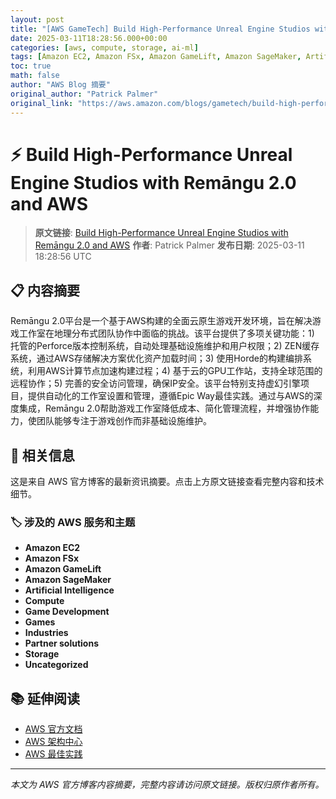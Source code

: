 ```yaml
---
layout: post
title: "[AWS GameTech] Build High-Performance Unreal Engine Studios with Remāngu 2.0 and AWS"
date: 2025-03-11T18:28:56.000+00:00
categories: [aws, compute, storage, ai-ml]
tags: [Amazon EC2, Amazon FSx, Amazon GameLift, Amazon SageMaker, Artificial Intelligence, Compute, Game Development, Games, Industries, Partner solutions, Storage, Uncategorized]
toc: true
math: false
author: "AWS Blog 摘要"
original_author: "Patrick Palmer"
original_link: "https://aws.amazon.com/blogs/gametech/build-high-performance-unreal-engine-studios-with-remangu-2-0-and-aws/"
---
```


# ⚡ Build High-Performance Unreal Engine Studios with Remāngu 2.0 and AWS

> **原文链接**: [Build High-Performance Unreal Engine Studios with Remāngu 2.0 and AWS](https://aws.amazon.com/blogs/gametech/build-high-performance-unreal-engine-studios-with-remangu-2-0-and-aws/)
> **作者**: Patrick Palmer
> **发布日期**: 2025-03-11 18:28:56 UTC

## 📋 内容摘要

Remāngu 2.0平台是一个基于AWS构建的全面云原生游戏开发环境，旨在解决游戏工作室在地理分布式团队协作中面临的挑战。该平台提供了多项关键功能：1) 托管的Perforce版本控制系统，自动处理基础设施维护和用户权限；2) ZEN缓存系统，通过AWS存储解决方案优化资产加载时间；3) 使用Horde的构建编排系统，利用AWS计算节点加速构建过程；4) 基于云的GPU工作站，支持全球范围的远程协作；5) 完善的安全访问管理，确保IP安全。该平台特别支持虚幻引擎项目，提供自动化的工作室设置和管理，遵循Epic Way最佳实践。通过与AWS的深度集成，Remāngu 2.0帮助游戏工作室降低成本、简化管理流程，并增强协作能力，使团队能够专注于游戏创作而非基础设施维护。

## 🔗 相关信息

这是来自 AWS 官方博客的最新资讯摘要。点击上方原文链接查看完整内容和技术细节。

### 🏷️ 涉及的 AWS 服务和主题

- **Amazon EC2**
- **Amazon FSx**
- **Amazon GameLift**
- **Amazon SageMaker**
- **Artificial Intelligence**
- **Compute**
- **Game Development**
- **Games**
- **Industries**
- **Partner solutions**
- **Storage**
- **Uncategorized**

## 📚 延伸阅读

- [AWS 官方文档](https://docs.aws.amazon.com/)
- [AWS 架构中心](https://aws.amazon.com/architecture/)
- [AWS 最佳实践](https://aws.amazon.com/architecture/well-architected/)

---

*本文为 AWS 官方博客内容摘要，完整内容请访问原文链接。版权归原作者所有。*